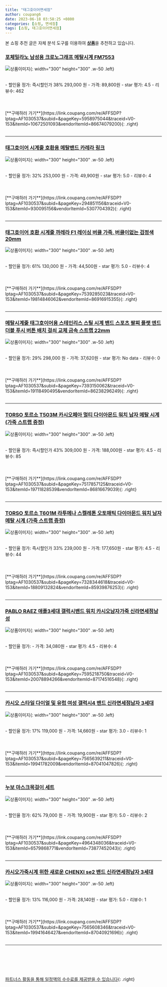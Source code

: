 ```yaml
---
title: "태그호이어면세점"
author: coupang6
date: 2023-06-18 03:58:25 +0800
categories: [쇼핑, 면세점]
tags: [쇼핑, 태그호이어면세점]
---
```


본 쇼핑 추천 글은 자체 분석 도구를 이용하여 [**상품**](https://link.coupang.com/a/bao1ui)을 추천하고 있습니다.

### [포체밀라노 남성용 크로노그래프 메탈시계 FM7553](https://link.coupang.com/re/AFFSDP?lptag=AF1030537&subid=&pageKey=5958975044&traceid=V0-153&itemId=10672501093&vendorItemId=86674079200)

![상품이미지](https://thumbnail10.coupangcdn.com/thumbnails/remote/230x230ex/image/retail/images/2023/07/24/17/9/3d986404-384d-42e0-8016-758af19ef467.jpg){: width="300" height="300" .w-50 .left}


<br>
- 할인율 정가: 즉시할인가 38%  293,000   원
- 가격: 89,800원
- star 평가: 4.5
- 리뷰수: 462
<br>
<br>
<br>
<br>
[**구매하러 가기**](https://link.coupang.com/re/AFFSDP?lptag=AF1030537&subid=&pageKey=5958975044&traceid=V0-153&itemId=10672501093&vendorItemId=86674079200){: .right}
<br>
<br>

---

### [태그호이어 시계줄 호환용 메탈밴드 카레라 링크](https://link.coupang.com/re/AFFSDP?lptag=AF1030537&subid=&pageKey=294851156&traceid=V0-153&itemId=930095156&vendorItemId=5307704392)

![상품이미지](https://thumbnail10.coupangcdn.com/thumbnails/remote/230x230ex/image/vendor_inventory/e29e/0fd4a6a59647b6e3068b5e53e32f74416c2b3af63710067db085b3ec09b8.jpg){: width="300" height="300" .w-50 .left}


<br>
- 할인율 정가: 32%  253,000   원
- 가격: 49,900원
- star 평가: 5.0
- 리뷰수: 4
<br>
<br>
<br>
<br>
[**구매하러 가기**](https://link.coupang.com/re/AFFSDP?lptag=AF1030537&subid=&pageKey=294851156&traceid=V0-153&itemId=930095156&vendorItemId=5307704392){: .right}
<br>
<br>

---

### [태그호이어 호환 시계줄 까레라 F1 레이싱 버클 가죽, 버클이없는 검정색 20mm](https://link.coupang.com/re/AFFSDP?lptag=AF1030537&subid=&pageKey=7539285023&traceid=V0-153&itemId=19814846062&vendorItemId=86916915355)

![상품이미지](https://thumbnail8.coupangcdn.com/thumbnails/remote/230x230ex/image/vendor_inventory/56cb/8d49e23a16ab6c704a88f524fffdbea9dc8b117dc8c6c22d45ad93d1b23e.jpg){: width="300" height="300" .w-50 .left}


<br>
- 할인율 정가: 61%  130,000   원
- 가격: 44,500원
- star 평가: 5.0
- 리뷰수: 4
<br>
<br>
<br>
<br>
[**구매하러 가기**](https://link.coupang.com/re/AFFSDP?lptag=AF1030537&subid=&pageKey=7539285023&traceid=V0-153&itemId=19814846062&vendorItemId=86916915355){: .right}
<br>
<br>

---

### [메탈시계줄 태그호이어용 스테인리스 스틸 시계 밴드 스포츠 팔찌 플랫 엔드 더블 푸시 버튼 배치 걸쇠 교체 금속 스트랩 22mm](https://link.coupang.com/re/AFFSDP?lptag=AF1030537&subid=&pageKey=7393150062&traceid=V0-153&itemId=19118490495&vendorItemId=86238296249)

![상품이미지](https://thumbnail9.coupangcdn.com/thumbnails/remote/230x230ex/image/vendor_inventory/46b4/adec1015784857a9c5c17d91ffa9248d469d60b478387a710d2bd0a53973.jpeg){: width="300" height="300" .w-50 .left}


<br>
- 할인율 정가: 29%  298,000   원
- 가격: 37,620원
- star 평가: No data
- 리뷰수: 0
<br>
<br>
<br>
<br>
[**구매하러 가기**](https://link.coupang.com/re/AFFSDP?lptag=AF1030537&subid=&pageKey=7393150062&traceid=V0-153&itemId=19118490495&vendorItemId=86238296249){: .right}
<br>
<br>

---

### [TORSO 토르소 T503M 카시오페아 멀티 다이아몬드 워치 남자 메탈 시계 (가죽 스트랩 증정)](https://link.coupang.com/re/AFFSDP?lptag=AF1030537&subid=&pageKey=7517857125&traceid=V0-153&itemId=19711828539&vendorItemId=86816679039)

![상품이미지](https://thumbnail6.coupangcdn.com/thumbnails/remote/230x230ex/image/vendor_inventory/ad18/28944cd28205b499127c159e809198328e7e5b920514ba33d4ad90a72e42.jpg){: width="300" height="300" .w-50 .left}


<br>
- 할인율 정가: 즉시할인가 43%  309,000   원
- 가격: 188,000원
- star 평가: 4.5
- 리뷰수: 85
<br>
<br>
<br>
<br>
[**구매하러 가기**](https://link.coupang.com/re/AFFSDP?lptag=AF1030537&subid=&pageKey=7517857125&traceid=V0-153&itemId=19711828539&vendorItemId=86816679039){: .right}
<br>
<br>

---

### [TORSO 토르소 T601M 라투메나 스켈레톤 오토매틱 다이아몬드 워치 남자 메탈 시계 (가죽 스트랩 증정)](https://link.coupang.com/re/AFFSDP?lptag=AF1030537&subid=&pageKey=7328344618&traceid=V0-153&itemId=18809132824&vendorItemId=85939876253)

![상품이미지](https://thumbnail10.coupangcdn.com/thumbnails/remote/230x230ex/image/vendor_inventory/46c4/f69da5b0de6556bd7f5871456ff0764ba193a97cc7c315f7a9cc3992c05a.jpg){: width="300" height="300" .w-50 .left}


<br>
- 할인율 정가: 즉시할인가 33%  239,000   원
- 가격: 177,650원
- star 평가: 4.5
- 리뷰수: 44
<br>
<br>
<br>
<br>
[**구매하러 가기**](https://link.coupang.com/re/AFFSDP?lptag=AF1030537&subid=&pageKey=7328344618&traceid=V0-153&itemId=18809132824&vendorItemId=85939876253){: .right}
<br>
<br>

---

### [PABLO RAEZ 애플3세대 갤럭시밴드 워치 카시오남자가죽 신라면세점남성](https://link.coupang.com/re/AFFSDP?lptag=AF1030537&subid=&pageKey=7595218750&traceid=V0-153&itemId=20078894266&vendorItemId=87174516548)

![상품이미지](https://thumbnail6.coupangcdn.com/thumbnails/remote/230x230ex/image/vendor_inventory/a428/cc613d2d93051e203a9f13c0ea1aa403317de41b16e98c5a7c156914feb0.jpg){: width="300" height="300" .w-50 .left}


<br>
- 할인율 정가: 
- 가격: 34,080원
- star 평가: 4.5
- 리뷰수: 4
<br>
<br>
<br>
<br>
[**구매하러 가기**](https://link.coupang.com/re/AFFSDP?lptag=AF1030537&subid=&pageKey=7595218750&traceid=V0-153&itemId=20078894266&vendorItemId=87174516548){: .right}
<br>
<br>

---

### [카시오 스타일 다이얼 및 유럽 여성 갤럭시4 밴드 신라면세점남자 3세대](https://link.coupang.com/re/AFFSDP?lptag=AF1030537&subid=&pageKey=7565639211&traceid=V0-153&itemId=19941782009&vendorItemId=87041047826)

![상품이미지](https://thumbnail10.coupangcdn.com/thumbnails/remote/230x230ex/image/vendor_inventory/509a/f784a67051f3ff1832957d05b0101b1ec92755044325b885a9181fe9422f.jpg){: width="300" height="300" .w-50 .left}


<br>
- 할인율 정가: 17%  119,000   원
- 가격: 14,660원
- star 평가: 3.0
- 리뷰수: 1
<br>
<br>
<br>
<br>
[**구매하러 가기**](https://link.coupang.com/re/AFFSDP?lptag=AF1030537&subid=&pageKey=7565639211&traceid=V0-153&itemId=19941782009&vendorItemId=87041047826){: .right}
<br>
<br>

---

### [누보 마스크목걸이 세트](https://link.coupang.com/re/AFFSDP?lptag=AF1030537&subid=&pageKey=4964348036&traceid=V0-153&itemId=6579868771&vendorItemId=73877452043)

![상품이미지](https://thumbnail6.coupangcdn.com/thumbnails/remote/230x230ex/image/vendor_inventory/b117/60c94dda3e1b1c50cdf46d289648346f2e0c057881cb0d3ebbd6c04cbebc.jpg){: width="300" height="300" .w-50 .left}


<br>
- 할인율 정가: 62%  79,000   원
- 가격: 19,900원
- star 평가: 5.0
- 리뷰수: 2
<br>
<br>
<br>
<br>
[**구매하러 가기**](https://link.coupang.com/re/AFFSDP?lptag=AF1030537&subid=&pageKey=4964348036&traceid=V0-153&itemId=6579868771&vendorItemId=73877452043){: .right}
<br>
<br>

---

### [카시오가죽시계 위한 새로운 CHENXI se2 밴드 신라면세점남자 3세대](https://link.coupang.com/re/AFFSDP?lptag=AF1030537&subid=&pageKey=7565608346&traceid=V0-153&itemId=19941646427&vendorItemId=87040921696)

![상품이미지](https://thumbnail9.coupangcdn.com/thumbnails/remote/230x230ex/image/vendor_inventory/3ca1/8257c45b8357b9fc680c7de5fc28bee3b9edf826dd176b58ca80b815930f.jpg){: width="300" height="300" .w-50 .left}


<br>
- 할인율 정가: 13%  116,000   원
- 가격: 28,140원
- star 평가: 5.0
- 리뷰수: 1
<br>
<br>
<br>
<br>
[**구매하러 가기**](https://link.coupang.com/re/AFFSDP?lptag=AF1030537&subid=&pageKey=7565608346&traceid=V0-153&itemId=19941646427&vendorItemId=87040921696){: .right}
<br>
<br>

---
<br><br><br><br><br> [파트너스 활동을 통해 일정액의 수수료를 제공받을 수 있습니다](https://link.coupang.com/a/bao1ui){: .right}